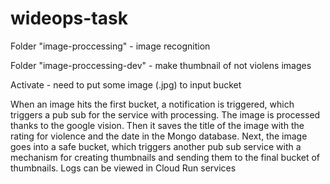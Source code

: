 # wideops-task

Folder "image-proccessing" - image recognition

Folder "image-proccessing-dev" - make thumbnail of not violens images

Activate - need to put some image (.jpg) to input bucket

When an image hits the first bucket, a notification is triggered, which triggers a pub sub for the service with processing. The image is processed thanks to the google vision. Then it saves the title of the image with the rating for violence and the date in the Mongo database. Next, the image goes into a safe bucket, which triggers another pub sub service with a mechanism for creating thumbnails and sending them to the final bucket of thumbnails.
Logs can be viewed in Cloud Run services
